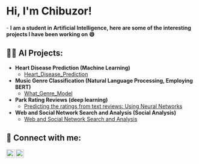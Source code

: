 <h1>Hi, I'm Chibuzor! </h1>
- <b>  I am a student in Artificial Intelligence, here are some of the interesting projects I have been working on 😄</b>

<h2>👨‍💻 AI Projects:</h2>

- <b> Heart Disease Prediction (Machine Learning)</b>
  - [Heart_Disease_Prediction](https://github.com/chibuzoramadi/Heart-Failure-Prediction)
- <b> Music Genre  Classification (Natural Language Processing, Employing BERT)</b>
  - [What_Genre_Model](https://github.com/chibuzoramadi/deeplearning)
- <b>Park Rating Reviews (deep learning) </b>
  - [Predicting the ratings from text reviews: Using Neural Networks](https://github.com/chibuzoramadi/Predicting_rating_reviews)
- <b>Web and Social Network Search and Analysis (Social Analysis) </b>
  - [Web and Social Network Search and Analysis](https://github.com/chibuzoramadi/Web-and-Social-Network-Search-and-Analysis)
  
<h2> 🤳 Connect with me:</h2>



[<img align="left" alt="ChibuzorJA | LinkedIn" width="22px" src="https://cdn.jsdelivr.net/npm/simple-icons@v3/icons/linkedin.svg" />][linkedin]
[<img align="left" alt="ChibuzorJA | Instagram" width="22px" src="https://cdn.jsdelivr.net/npm/simple-icons@v3/icons/instagram.svg" />][instagram]



[instagram]: https://www.instagram.com/_chibuuzor_/
[linkedin]: https://www.linkedin.com/in/chibuzorj-amadi/

<!--
**joshmadakor1/joshmadakor1** is a ✨ _special_ ✨ repository because its `README.md` (this file) appears on your GitHub profile.

Here are some ideas to get you started:

- 🔭 I’m currently working on ...
- 🌱 I’m currently learning ...
- 👯 I’m looking to collaborate on ...
- 🤔 I’m looking for help with ...
- 💬 Ask me about ...
- 📫 How to reach me: ...
-  Pronouns: ...
- ⚡ Fun fact: ...
-->
